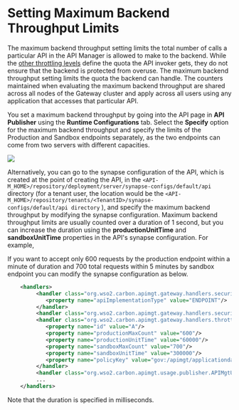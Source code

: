 # Setting Maximum Backend Throughput Limits

The maximum backend throughput setting limits the total number of calls a particular API in the API Manager is allowed to make to the backend. While the [other throttling levels](../setting-throttling-limits) define the quota the API invoker gets, they do not ensure that the backend is protected from overuse. The maximum backend throughput setting limits the quota the backend can handle. The counters maintained when evaluating the maximum backend throughput are shared across all nodes of the Gateway cluster and apply across all users using any application that accesses that particular API.

You set a maximum backend throughput by going into the API page in **API Publisher** using the **Runtime Configurations** tab. Select the **Specify** option for the maximum backend throughput and specify the limits of the Production and Sandbox endpoints separately, as the two endpoints can come from two servers with different capacities.

![](../../../assets/img/Learn/learn-throttling-maxtps.png)

Alternatively, you can go to the synapse configuration of the API, which is created at the point of creating the API, in the `<API-M_HOME>/repository/deployment/server/synapse-configs/default/api` directory (for a tenant user, the location would be the `<API-M_HOME>/repository/tenants/<TenantID>/synapse-configs/default/api directory` ), and specify the maximum backend throughput by modifying the synapse configuration. Maximum backend throughput limits are usually counted over a duration of 1 second, but you can increase the duration using the **productionUnitTime** and **sandboxUnitTime** properties in the API's synapse configuration. For example,

If you want to accept only 600 requests by the production endpoint within a minute of duration and 700 total requests within 5 minutes by sandbox endpoint you can modify the synapse configuration as below.

``` xml
    <handlers>
         <handler class="org.wso2.carbon.apimgt.gateway.handlers.security.CORSRequestHandler">
            <property name="apiImplementationType" value="ENDPOINT"/>
         </handler>
         <handler class="org.wso2.carbon.apimgt.gateway.handlers.security.APIAuthenticationHandler"/>
         <handler class="org.wso2.carbon.apimgt.gateway.handlers.throttling.ThrottleHandler">
            <property name="id" value="A"/>
            <property name="productionMaxCount" value="600"/>
            <property name="productionUnitTime" value="60000"/>
            <property name="sandboxMaxCount" value="700"/>
            <property name="sandboxUnitTime" value="300000"/>
            <property name="policyKey" value="gov:/apimgt/applicationdata/tiers.xml"/>
         </handler>
         <handler class="org.wso2.carbon.apimgt.usage.publisher.APIMgtUsageHandler"/>
         ...
    </handlers> 
```

Note that the duration is specified in milliseconds.
